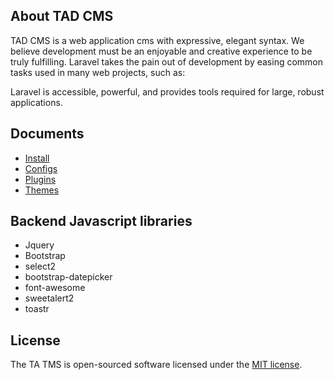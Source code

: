 ## About TAD CMS

TAD CMS is a web application cms with expressive, elegant syntax. We believe development must be an enjoyable and creative experience to be truly fulfilling. Laravel takes the pain out of development by easing common tasks used in many web projects, such as:

Laravel is accessible, powerful, and provides tools required for large, robust applications.

## Documents
- [Install](https://github.com/tadcms/tadcms/blob/master/docs/install.md)
- [Configs](https://github.com/tadcms/tadcms/blob/master/docs/configs.md)
- [Plugins](https://github.com/tadcms/tadcms/blob/master/docs/plugins.md)
- [Themes](https://github.com/tadcms/tadcms/blob/master/docs/themes.md)

## Backend Javascript libraries
- Jquery
- Bootstrap
- select2
- bootstrap-datepicker
- font-awesome
- sweetalert2
- toastr

## License

The TA TMS is open-sourced software licensed under the [MIT license](https://opensource.org/licenses/MIT).
